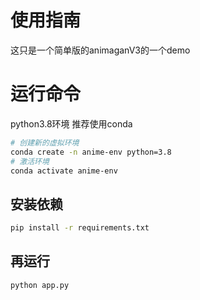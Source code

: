 # 使用指南
这只是一个简单版的animaganV3的一个demo

# 运行命令
python3.8环境
推荐使用conda
```bash
# 创建新的虚拟环境
conda create -n anime-env python=3.8
# 激活环境
conda activate anime-env
```
## 安装依赖
```bash
pip install -r requirements.txt
```
## 再运行
```bash
python app.py
```